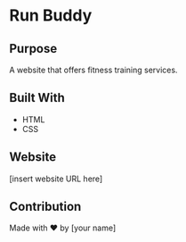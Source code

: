 # Run Buddy

## Purpose
A website that offers fitness training services.

## Built With
* HTML
* CSS

## Website
[insert website URL here]

## Contribution
Made with ❤️ by [your name]
